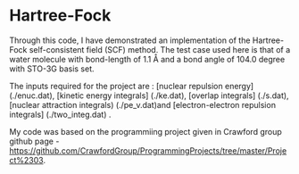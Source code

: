 # Hartree-Fock
Through this code, I have demonstrated an implementation of the Hartree-Fock self-consistent field (SCF) method. The test case used here is that of  a water molecule with bond-length of 1.1 Å and a bond angle of 104.0 degree with STO-3G basis set.

The inputs required for the project are :
[nuclear repulsion energy] (./enuc.dat), [kinetic energy integrals] (./ke.dat), [overlap integrals] (./s.dat), [nuclear attraction integrals) (./pe_v.dat)and [electron-electron repulsion integrals] (./two_integ.dat) . 

My code was based on the programmiing project given in Crawford group github page - https://github.com/CrawfordGroup/ProgrammingProjects/tree/master/Project%2303.
